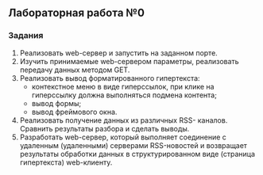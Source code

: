 ## Лабораторная работа №0
### Задания
1. Реализовать web-сервер и запустить на заданном порте.
2. Изучить принимаемые web-сервером параметры, реализовать передачу данных методом GET.
3. Реализовать вывод форматированного гипертекста:
    * контекстное меню в виде гиперссылок, при клике на гиперссылку должна выполняться подмена контента;
    * вывод формы;
    * вывод фреймового окна.
4. Реализовать получение данных из различных RSS- каналов. Сравнить результаты разбора и сделать выводы.
5. Разработать web-сервер, который выполняет соединение с удаленным (удаленными) серверами RSS-новостей и возвращает результаты обработки данных в структурированном виде (страница гипертекста) web-клиенту.